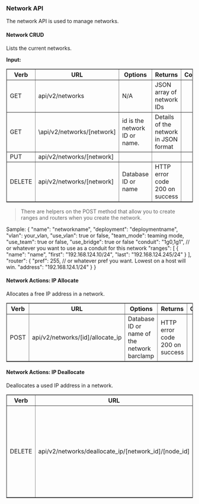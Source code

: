 ### Network API

The network API is used to manage networks.

#### Network CRUD

Lists the current networks.

**Input:**

<table border=1>
<tr><th> Verb </th><th> URL </th><th> Options </th><th> Returns </th><th> Comments </th></tr>
<tr><td> GET  </td><td>api/v2/networks</td><td>N/A</td><td>JSON array of network IDs</td><td></td></tr>
<tr><td> GET  </td><td>\api/v2/networks/[network]</td><td>id is the network ID or name.</td><td>Details of the network in JSON format</td><td></
<tr><td> POST  </td><td>api/v2/networks</td><td> json definition (see Node Show) </td><td> must be a legal object </td></tr>
<tr><td> PUT  </td><td>api/v2/networks/[network]</td><td></td><td></td><td></td></tr>
<tr><td> DELETE  </td><td>api/v2/networks/[network]</td><td> Database ID or name </td><td>HTTP error code 200 on success</td><td></td></tr>
</table>


> There are helpers on the POST method that allow you to create ranges and routers when you create the network. 

Sample:
    {
      "name":       "networkname",
      "deployment": "deploymentname",
      "vlan":       your_vlan,
      "use_vlan":   true or false,
      "team_mode":  teaming mode,
      "use_team":   true or false,
      "use_bridge": true or false
      "conduit":    "1g0,1g1", // or whatever you want to use as a conduit for this network
      "ranges": [
         { "name": "name", "first": "192.168.124.10/24", "last": "192.168.124.245/24" }
      ],
      "router": {
         "pref": 255, // or whatever pref you want.  Lowest on a host will win.
         "address": "192.168.124.1/24"
      }
    }

#### Network Actions: IP Allocate

Allocates a free IP address in a network.

<table border=1>
<tr><th> Verb </th><th> URL </th><th> Options </th><th> Returns </th><th> Comments </th></tr>
<tr><td>POST</td><td>api/v2/networks/[id]/allocate_ip</td><td> Database ID or name of the network barclamp </td><td>HTTP error code 200 on success</td><td></td></tr>
</table>


#### Network Actions: IP Deallocate

Deallocates a used IP address in a network.

<table border=1>
<tr><th> Verb </th><th> URL </th><th> Options </th><th> Returns </th><th> Comments </th></tr>
<tr><td>DELETE</td><td>api/v2/networks/deallocate_ip/[network_id]/[node_id]</td><td>id: Database ID or name of proposal<br>network_id: Database ID or name of network<br>node_id: Database ID or name of node</td><td>HTTP error code 200 on success</td><td></td></tr>
</table>

